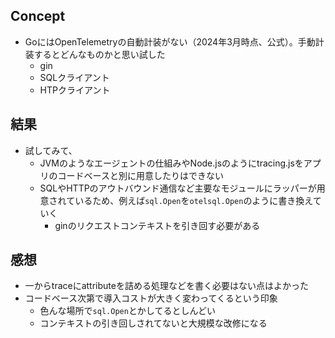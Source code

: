 ## Concept

* GoにはOpenTelemetryの自動計装がない（2024年3月時点、公式）。手動計装するとどんなものかと思い試した
  * gin
  * SQLクライアント
  * HTPクライアント

## 結果

* 試してみて、
  * JVMのようなエージェントの仕組みやNode.jsのようにtracing.jsをアプリのコードベースと別に用意したりはできない
  * SQLやHTTPのアウトバウンド通信など主要なモジュールにラッパーが用意されているため、例えば`sql.Open`を`otelsql.Open`のように書き換えていく
    * ginのリクエストコンテキストを引き回す必要がある

## 感想

* 一からtraceにattributeを詰める処理などを書く必要はない点はよかった
* コードベース次第で導入コストが大きく変わってくるという印象
  * 色んな場所で`sql.Open`とかしてるとしんどい
  * コンテキストの引き回しされてないと大規模な改修になる